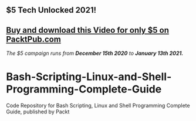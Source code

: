 ## $5 Tech Unlocked 2021!
[Buy and download this Video for only $5 on PacktPub.com](https://www.packtpub.com/product/bash-scripting-linux-and-shell-programming-complete-guide-video/9781838984595)
-----
*The $5 campaign         runs from __December 15th 2020__ to __January 13th 2021.__*

# Bash-Scripting-Linux-and-Shell-Programming-Complete-Guide
Code Repository for Bash Scripting, Linux and Shell Programming Complete Guide, published by Packt
